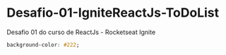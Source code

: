 # Desafio-01-IgniteReactJs-ToDoList
Desafio 01 do curso de ReactJs - Rocketseat Ignite
```css
background-color: #222;

```
